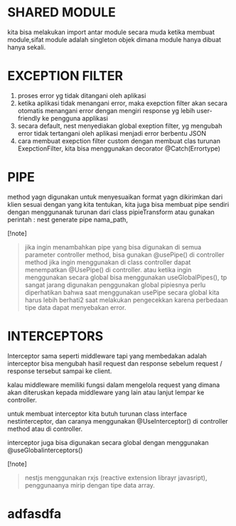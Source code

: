 # SHARED MODULE

kita bisa melakukan import antar module secara muda ketika membuat module,sifat module adalah singleton objek dimana module hanya dibuat hanya sekali.

# EXCEPTION FILTER

1. proses error yg tidak ditangani oleh aplikasi
2. ketika aplikasi tidak menangani error, maka exepction filter akan secara otomatis menangani error dengan mengiri response yg lebih user-friendly ke pengguna applikasi
3. secara default, nest menyediakan global exeption filter, yg mengubah error tidak tertangani oleh aplikasi menjadi error berbentu JSON
4. cara membuat exepction filter custom dengan membuat clas turunan ExepctionFilter, kita bisa menggunakan decorator @Catch(Errortype)

# PIPE

method yagn digunakan untuk menyesuaikan format yagn dikirimkan dari klien sesuai dengan yang kita tentukan,
kita juga bisa membuat pipe sendiri dengan menggunanak turunan dari class pipieTransform atau gunakan perintah : nest generate pipe nama_path,

[!note]

> jika ingin menambahkan pipe yang bisa digunakan di semua parameter controller method, bisa gunakan @usePipe() di controller method
> jika ingin menggunakan di class controller dapat menempatkan @UsePipe() di controller.
> atau ketika ingin menggunakan secara global bisa menggunakan useGlobalPipes(), tp sangat jarang digunakan penggunakan global pipiesnya
> perlu diperhatikan bahwa saat menggunakan usePipe secara global kita harus lebih berhati2 saat melakukan pengecekkan karena perbedaan tipe data dapat menyebakan error.

# INTERCEPTORS

Interceptor sama seperti middleware tapi yang membedakan adalah interceptor bisa mengubah hasil request dan response sebelum request / response tersebut sampai ke client.

kalau middleware memiliki fungsi dalam mengelola request yang dimana akan diteruskan kepada middleware yang lain atau lanjut lempar ke controller.

untuk membuat interceptor kita butuh turunan class interface nestinterceptor, dan caranya menggunakan @UseInterceptor() di controller method atau di controller. 

interceptor juga bisa digunakan secara global dengan menggunakan @useGlobalinterceptors()

[!note]
> nestjs menggunakan rxjs (reactive extension librayr javasript), penggunaanya mirip dengan tipe data array.

# adfasdfa